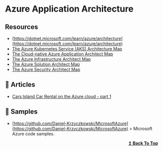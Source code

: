 
# Azure Application Architecture

## Resources

- [https://dotnet.microsoft.com/learn/azure/architecture](https://dotnet.microsoft.com/learn/azure/architecture)
- [The Azure Kubernetes Service (AKS) Architecture Map](https://techcommunity.microsoft.com/t5/azure-developer-community-blog/the-azure-kubernetes-service-aks-architecture-map/ba-p/1078714)
- [The Cloud-native Azure Application Architect Map](https://techcommunity.microsoft.com/t5/azure-developer-community-blog/the-cloud-native-azure-application-architect-map/ba-p/812242)
- [The Azure Infrastructure Architect Map](https://techcommunity.microsoft.com/t5/azure-developer-community-blog/the-azure-infrastructure-architect-map/ba-p/766268)
- [The Azure Solution Architect Map](https://techcommunity.microsoft.com/t5/azure-developer-community-blog/the-azure-solution-architect-map/ba-p/689700)
- [The Azure Security Architect Map](https://techcommunity.microsoft.com/t5/azure-developer-community-blog/the-azure-security-architect-map/ba-p/714091)

## 📝 Articles

- [Cars Island Car Rental on the Azure cloud - part 1](https://daniel-krzyczkowski.github.io/Cars-Island-Car-Rental-On-Azure-Cloud/)

## 🔖 Samples

- [https://github.com/Daniel-Krzyczkowski/MicrosoftAzure](https://github.com/Daniel-Krzyczkowski/MicrosoftAzure) > Microsoft Azure code samples.

<div align="right">
  <b><a href="#contents">↥ Back To Top</a></b>
</div>
	
